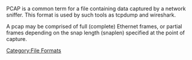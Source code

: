 PCAP is a common term for a file containing data captured by a network
sniffer. This format is used by such tools as tcpdump and wireshark.

A pcap may be comprised of full (complete) Ethernet frames, or partial
frames depending on the snap length (snaplen) specified at the point of
capture.

[Category:File Formats](Category:File_Formats "wikilink")